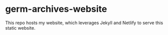 # germ-archives-website
 This repo hosts my website, which leverages Jekyll and Netlify to serve this static website.

